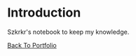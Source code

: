 # Introduction

Szkrkr's notebook to keep my knowledge.

<a href="https://szkrkr.github.io/" >Back To Portfolio</a>